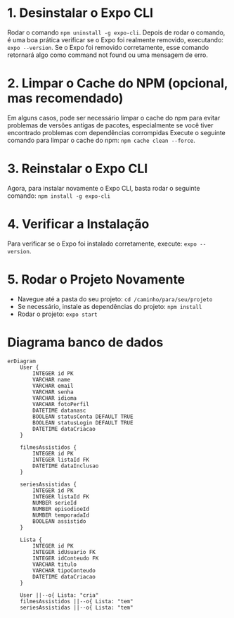 # 1. Desinstalar o Expo CLI

Rodar o comando `npm uninstall -g expo-cli`. Depois de rodar o comando, é uma boa prática verificar se o Expo foi realmente removido, executando: `expo --version`. Se o Expo foi removido corretamente, esse comando retornará algo como command not found ou uma mensagem de erro.

# 2. Limpar o Cache do NPM (opcional, mas recomendado)

Em alguns casos, pode ser necessário limpar o cache do npm para evitar problemas de versões antigas de pacotes, especialmente se você tiver encontrado problemas com dependências corrompidas Execute o seguinte comando para limpar o cache do npm: `npm cache clean --force`.

# 3. Reinstalar o Expo CLI

Agora, para instalar novamente o Expo CLI, basta rodar o seguinte comando: `npm install -g expo-cli`

# 4. Verificar a Instalação

Para verificar se o Expo foi instalado corretamente, execute: `expo --version`.

# 5. Rodar o Projeto Novamente

- Navegue até a pasta do seu projeto: `cd /caminho/para/seu/projeto`
- Se necessário, instale as dependências do projeto: `npm install`
- Rodar o projeto: `expo start`

# Diagrama banco de dados

```mermaid
erDiagram
    User {
        INTEGER id PK
        VARCHAR name
        VARCHAR email
        VARCHAR senha
        VARCHAR idioma
        VARCHAR fotoPerfil
        DATETIME datanasc
        BOOLEAN statusConta DEFAULT TRUE
        BOOLEAN statusLogin DEFAULT TRUE
        DATETIME dataCriacao
    }

    filmesAssistidos {
        INTEGER id PK
        INTEGER listaId FK
        DATETIME dataInclusao
    }

    seriesAssistidas {
        INTEGER id PK
        INTEGER listaId FK
        NUMBER serieId
        NUMBER episodioeId
        NUMBER temporadaId
        BOOLEAN assistido
    }

    Lista {
        INTEGER id PK
        INTEGER idUsuario FK
        INTEGER idConteudo FK
        VARCHAR titulo
        VARCHAR tipoConteudo
        DATETIME dataCriacao
    }

    User ||--o{ Lista: "cria"
    filmesAssistidos ||--o{ Lista: "tem"
    seriesAssistidas ||--o{ Lista: "tem"


```
